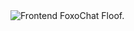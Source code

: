 <img src="https://media.foxochat.app/static/git/foxochat-frontend/title.png" alt="Frontend FoxoChat Floof.">
